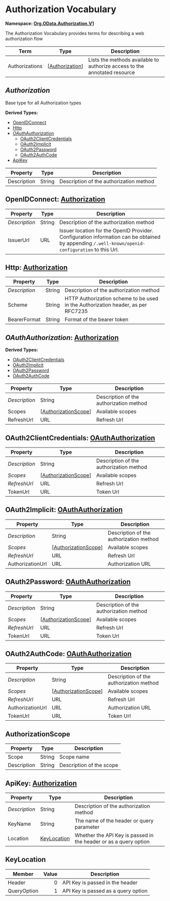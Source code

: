 # Authorization Vocabulary
**Namespace: [Org.OData.Authorization.V1](Org.OData.Authorization.V1.xml)**

The Authorization Vocabulary provides terms for describing a web authorization flow


Term|Type|Description
----|----|-----------
Authorizations|\[[Authorization](#Authorization)\]|Lists the methods available to authorize access to the annotated resource

## <a name="Authorization"></a>*Authorization*
Base type for all Authorization types

**Derived Types:**
- [OpenIDConnect](#OpenIDConnect)
- [Http](#Http)
- *[OAuthAuthorization](#OAuthAuthorization)*
  - [OAuth2ClientCredentials](#OAuth2ClientCredentials)
  - [OAuth2Implicit](#OAuth2Implicit)
  - [OAuth2Password](#OAuth2Password)
  - [OAuth2AuthCode](#OAuth2AuthCode)
- [ApiKey](#ApiKey)

Property|Type|Description
--------|----|-----------
Description|String|Description of the authorization method

## <a name="OpenIDConnect"></a>OpenIDConnect: [Authorization](#Authorization)


Property|Type|Description
--------|----|-----------
*Description*|String|Description of the authorization method
IssuerUrl|URL|Issuer location for the OpenID Provider. Configuration information can be obtained by appending `/.well-known/openid-configuration` to this Url.

## <a name="Http"></a>Http: [Authorization](#Authorization)


Property|Type|Description
--------|----|-----------
*Description*|String|Description of the authorization method
Scheme|String|HTTP Authorization scheme to be used in the Authorization header, as per RFC7235
BearerFormat|String|Format of the bearer token

## <a name="OAuthAuthorization"></a>*OAuthAuthorization*: [Authorization](#Authorization)


**Derived Types:**
- [OAuth2ClientCredentials](#OAuth2ClientCredentials)
- [OAuth2Implicit](#OAuth2Implicit)
- [OAuth2Password](#OAuth2Password)
- [OAuth2AuthCode](#OAuth2AuthCode)

Property|Type|Description
--------|----|-----------
*Description*|String|Description of the authorization method
Scopes|\[[AuthorizationScope](#AuthorizationScope)\]|Available scopes
RefreshUrl|URL|Refresh Url

## <a name="OAuth2ClientCredentials"></a>OAuth2ClientCredentials: [OAuthAuthorization](#OAuthAuthorization)


Property|Type|Description
--------|----|-----------
*Description*|String|Description of the authorization method
*Scopes*|\[[AuthorizationScope](#AuthorizationScope)\]|Available scopes
*RefreshUrl*|URL|Refresh Url
TokenUrl|URL|Token Url

## <a name="OAuth2Implicit"></a>OAuth2Implicit: [OAuthAuthorization](#OAuthAuthorization)


Property|Type|Description
--------|----|-----------
*Description*|String|Description of the authorization method
*Scopes*|\[[AuthorizationScope](#AuthorizationScope)\]|Available scopes
*RefreshUrl*|URL|Refresh Url
AuthorizationUrl|URL|Authorization URL

## <a name="OAuth2Password"></a>OAuth2Password: [OAuthAuthorization](#OAuthAuthorization)


Property|Type|Description
--------|----|-----------
*Description*|String|Description of the authorization method
*Scopes*|\[[AuthorizationScope](#AuthorizationScope)\]|Available scopes
*RefreshUrl*|URL|Refresh Url
TokenUrl|URL|Token Url

## <a name="OAuth2AuthCode"></a>OAuth2AuthCode: [OAuthAuthorization](#OAuthAuthorization)


Property|Type|Description
--------|----|-----------
*Description*|String|Description of the authorization method
*Scopes*|\[[AuthorizationScope](#AuthorizationScope)\]|Available scopes
*RefreshUrl*|URL|Refresh Url
AuthorizationUrl|URL|Authorization URL
TokenUrl|URL|Token Url

## <a name="AuthorizationScope"></a>AuthorizationScope


Property|Type|Description
--------|----|-----------
Scope|String|Scope name
Description|String|Description of the scope

## <a name="ApiKey"></a>ApiKey: [Authorization](#Authorization)


Property|Type|Description
--------|----|-----------
*Description*|String|Description of the authorization method
KeyName|String|The name of the header or query parameter
Location|[KeyLocation](#KeyLocation)|Whether the API Key is passed in the header or as a query option

## <a name="KeyLocation"></a>KeyLocation


Member|Value|Description
------|----:|-----------
Header|0|API Key is passed in the header
QueryOption|1|API Key is passed as a query option
